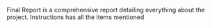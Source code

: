 Final Report is a comprehensive report detailing everything about the project.
Instructions has all the items mentioned
